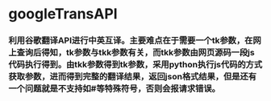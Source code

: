 # googleTransAPI
### 利用谷歌翻译API进行中英互译。主要难点在于需要一个tk参数，在网上查询后得知，tk参数与tkk参数有关，而tkk参数由网页源码一段js代码执行得到。由tkk参数得到tk参数，采用python执行js代码的方式获取参数，进而得到完整的翻译结果，返回json格式结果，但是还有一个问题就是不支持如#等特殊符号，否则会报请求错误。
